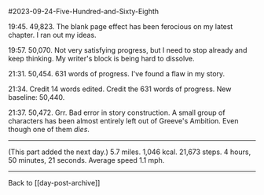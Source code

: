 #2023-09-24-Five-Hundred-and-Sixty-Eighth

19:45.  49,823.  The blank page effect has been ferocious on my latest chapter.  I ran out my ideas.

19:57.  50,070.  Not very satisfying progress, but I need to stop already and keep thinking.  My writer's block is being hard to dissolve.

21:31.  50,454.  631 words of progress.  I've found a flaw in my story.

21:34.  Credit 14 words edited.  Credit the 631 words of progress.  New baseline: 50,440.

21:37.  50,472.  Grr.  Bad error in story construction.  A small group of characters has been almost entirely left out of Greeve's Ambition.  Even though one of them *dies*.

---
(This part added the next day.)  5.7 miles.  1,046 kcal.  21,673 steps.  4 hours, 50 minutes, 21 seconds.  Average speed 1.1 mph.

---
Back to [[day-post-archive]]